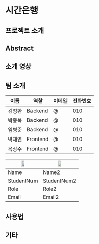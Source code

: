 # 시간은행

**프로젝트 소개**
---------------------

**Abstract**
---------------------

**소개 영상**
---------------------

**팀 소개**
---------------------

|이름|역할|이메일|전화번호|
|---|---|---|---|
|김정환|Backend|@|010|
|박종복|Backend|@|010|
|임병준|Backend|@|010|
|박채연|Frontend|@|010|
|옥상수|Frontend|@|010|

|<img width="30%" src="https://pbs.twimg.com/media/EA9UJBjU4AAdkCm?format=jpg&name=small"></img>|<img width="30%" src="https://pbs.twimg.com/media/EFHWmyXUEAASe0o.jpg"></img>|
|---|---|
|Name|Name2|
|StudentNum|StudentNum2|
|Role|Role2|
|Email|Email2|

**사용법**
---------------------

**기타**
---------------------

